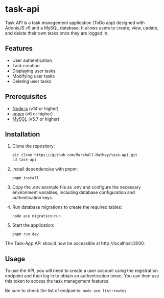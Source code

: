 # task-api

Task API is a task management application (ToDo app) designed with AdonisJS v5 and a MySQL database. It allows users to create, view, update, and delete their own tasks once they are logged in.

## Features

- User authentication
- Task creation
- Displaying user tasks
- Modifying user tasks
- Deleting user tasks

## Prerequisites

- [Node.js](https://nodejs.org/) (v14 or higher)
- [pnpm](https://pnpm.io/) (v6 or higher)
- [MySQL](https://dev.mysql.com/downloads/) (v5.7 or higher)

## Installation

1. Clone the repository:

   ```bash
   git clone https://github.com/Marshall-Mathey/task-api.git
   cd task-api
   ```

2. Install dependencies with pnpm:

   ```pnpm install```

3. Copy the .env.example file as .env and configure the necessary environment variables, including database configuration and authentication keys.

4. Run database migrations to create the required tables:

   ```node ace migration:run```

5. Start the application:

   ```pnpm run dev```

The Task-App API should now be accessible at http://localhost:3000.

## Usage

To use the API, you will need to create a user account using the registration endpoint and then log in to obtain an authentication token. You can then use this token to access the task management features.

Be sure to check the list of endpoints:
```node ace list:routes```
